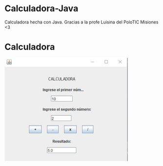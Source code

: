 # Calculadora-Java
Calculadora hecha con Java. Gracias a la profe Luisina del PoloTIC Misiones &lt;3
# Calculadora
![calculadora](calculadora.jpg)
